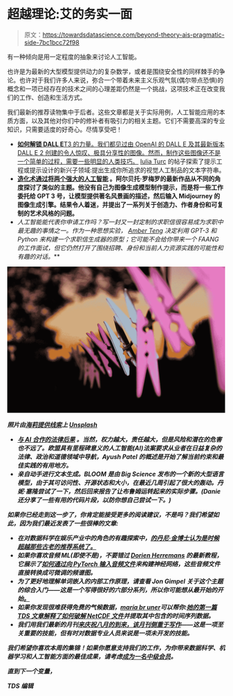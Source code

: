 # 超越理论:艾的务实一面

> 原文：<https://towardsdatascience.com/beyond-theory-ais-pragmatic-side-7bc1bcc72f98>

有一种倾向是用一定程度的抽象来讨论人工智能。

也许是为最新的大型模型提供动力的复杂数学，或者是围绕安全性的同样棘手的争论。也许对于我们许多人来说，弥合一个带着未来主义乐观气氛(偶尔带点恐惧)的概念和一项已经存在的技术之间的心理差距仍然是一个挑战，这项技术正在改变我们的工作、创造和生活方式。

我们最新的推荐读物集中于后者。这些文章都是关于实际用例，人工智能应用的本质方面，以及其他对你们中的修补者有吸引力的相关主题。它们不需要高深的专业知识，只需要适度的好奇心。尽情享受吧！

*   [**如何解锁 DALL E**T3 的力量。我们都见过由 OpenAI 的 DALL E 及其最新版本 DALL E 2 创建的令人惊叹、极具分享性的图像。然而，制作这些图像还不是一个简单的过程，需要一些明显的人类技巧。](/the-future-of-crafting-prompts-for-text-to-image-models-fc7d9614cb65) [Iulia Turc](https://medium.com/u/f758859396fc?source=post_page-----7bc1bcc72f98--------------------------------) 的帖子探索了提示工程或提示设计的新兴子领域:提出生成你所追求的视觉人工制品的文本字符串。
*   [**造化术通过将**](/how-i-used-ai-to-reimagine-10-famous-landscape-paintings-3e2924e03f79)[](/how-i-used-ai-to-reimagine-10-famous-landscape-paintings-3e2924e03f79)**[**两个强大的人工智能**](/how-i-used-ai-to-reimagine-10-famous-landscape-paintings-3e2924e03f79) 。阿尔贝托·罗梅罗的最新作品从不同的角度探讨了类似的主题。他没有自己为图像生成模型制作提示，而是将一些工作委托给 GPT 3 号，让模型提供著名风景画的描述，然后输入 Midjourney 的图像生成引擎。结果令人着迷，并提出了一系列关于创造力、作者身份和可复制的艺术风格的问题。**
*   **人工智能能代表你申请工作吗？写一封又一封定制的求职信很容易成为求职中最无趣的事情之一。作为一种思想实验， [Amber Teng](https://medium.com/u/2a58d8e73e5a?source=post_page-----7bc1bcc72f98--------------------------------) 决定利用 GPT-3 和 Python 来构建一个求职信生成器的原型；它可能不会给你带来一个 FAANG 的工作面试*，但它仍然打开了围绕招聘、身份和当前人力资源实践的可能性和有趣的对话。***

***![](img/f7441d17bb2421e5a9ddbeb53140a271.png)***

***照片由[海莉提供线索](https://unsplash.com/@haylee48?utm_source=medium&utm_medium=referral)上 [Unsplash](https://unsplash.com?utm_source=medium&utm_medium=referral)***

*   ***[**与 AI 合作的法律后果**](/dealing-with-the-eu-artificial-intelligence-act-40e7059c8210) 。当然，权力越大，责任越大，但是风险和潜在的危害也不远了。欧盟具有里程碑意义的人工智能(AI)法案要求从业者在日益复杂的法律、政治和道德领域中导航，Ayush Patel 的概述是开始了解当前约束和最佳实践的有用地方。***
*   ***[](/getting-started-with-bloom-9e3295459b65)**亲自动手进行文本生成。BLOOM 是由 Big Science 发布的一个新的大型语言模型，由于其可访问性、开源状态和大小，在最近几周引起了很大的轰动。丹妮·塞隆尝试了一下，然后回来报告了让布鲁姆运转起来的实际步骤。(Danie 还分享了一些有用的代码片段，以防你想自己尝试一下。)*****

*****如果你已经走到这一步了，你肯定能接受更多的阅读建议，不是吗？我们希望如此，因为我们最近发表了一些很棒的文章:*****

*   *****在对数据科学在娱乐产业中的角色的有趣探索中，[的丹尼·金博士认为是时候超越那些古老的推荐系统了。](https://medium.com/u/8e08e5914349?source=post_page-----7bc1bcc72f98--------------------------------)*****
*   *****如果你喜欢音频 ML(即使不是)，不要错过 [Dorien Herremans](https://medium.com/u/c3698334d99?source=post_page-----7bc1bcc72f98--------------------------------) 的最新教程，它展示了[如何通过向 PyTorch 输入音频文件](/build-a-deep-neural-network-for-the-keyword-spotting-kws-task-with-nnaudio-gpu-audio-processing-95b50018aaa8)来构建神经网络，这些音频文件直接转换成可微调的频谱图。*****
*   *****为了更好地理解单词嵌入的内部工作原理，请查看 Jon Gimpel 关于这个主题的综合入门——这是一个写得很好的六部分系列，所以你可能想从最开始的开始[。](/whats-behind-word2vec-95e3326a833a)*****
*   *****如果你发现很难获得免费的气候数据，[maría br uner](https://medium.com/u/db100e79ef62?source=post_page-----7bc1bcc72f98--------------------------------)可以帮你:[她的第一篇 TDS 文章解释了如何破解 NetCDF 文件](/how-to-crack-open-netcdf-files-in-r-and-extract-data-as-time-series-24107b70dcd)并提取其中包含的时间序列数据。*****
*   *****我们用我们最新的月刊[来庆祝八月的到来，该月刊侧重于写作](/august-edition-writing-better-as-a-data-scientist-5893196fd3cf)——这是一项至关重要的技能，但有时对数据专业人员来说是一项未开发的技能。*****

*****我们希望你喜欢本周的集锦！如果你愿意支持我们的工作，为你带来数据科学、机器学习和人工智能方面的最佳成果，请考虑[成为一名中级会员](https://bit.ly/tds-membership)。*****

*****直到下一个变量，*****

*****TDS 编辑*****